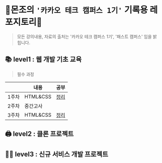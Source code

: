 # 👾몬조의 `'카카오 테크 캠퍼스 1기'` 기록용 레포지토리👾

> 모든 강의내용, 자료의 출처는 '카카오 테크 캠퍼스 1기', '패스트 캠퍼스' 임을 밝힙니다.

## 📚 level1 : 웹 개발 기초 교육

> 필수 과정

|       | 내용     | 공부                                                                                                                                                    |
| ----- | -------- | ------------------------------------------------------------------------------------------------------------------------------------------------------- |
| 1주차 | HTML&CSS | [정리](https://github.com/monsta-zo/kakao-tech-campus-archive/blob/main/%EC%9B%B9%20%EA%B0%9C%EB%B0%9C%20%EA%B8%B0%EC%B4%88%EA%B5%90%EC%9C%A1/Part1.md) |
|2주차|중간고사||
|3주차|HTML&CSS|[정리](https://github.com/monsta-zo/kakao-tech-campus-archive/blob/main/%EC%9B%B9%20%EA%B0%9C%EB%B0%9C%20%EA%B8%B0%EC%B4%88%EA%B5%90%EC%9C%A1/Part1.md)

## 🖨️ level2 : 클론 프로젝트

## 🧑‍💻 level3 : 신규 서비스 개발 프로젝트

